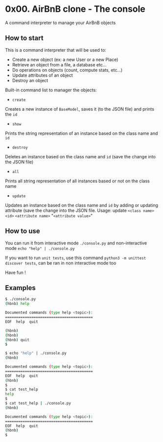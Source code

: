 # 0x00. AirBnB clone - The console

A command interpreter to manage your AirBnB objects

## How to start

This is a command interpreter that will be used to:

- Create a new object (ex: a new User or a new Place)
- Retrieve an object from a file, a database etc…
- Do operations on objects (count, compute stats, etc…)
- Update attributes of an object
- Destroy an object

Built-in command list to manager the objects:

- `create`

Creates a new instance of `BaseModel`, saves it (to the JSON file) and prints the `id`

- `show`

Prints the string representation of an instance based on the class name and `id`

- `destroy`

Deletes an instance based on the class name and `id` (save the change into the JSON file)

- `all`

Prints all string representation of all instances based or not on the class name

- `update`

Updates an instance based on the class name and `id` by adding or updating attribute (save the change into the JSON file.
Usage: update `<class name>` `<id>` `<attribute name>` "`<attribute value>`"

## How to use

You can run it from interactive mode `./console.py` and non-interactive mode `echo "help" | ./console.py`

If you want to run `unit tests`, use this command `python3 -m unittest discover tests`, can be ran in non interactive mode too

Have fun !

## Examples

```bash
$ ./console.py
(hbnb) help

Documented commands (type help <topic>):
========================================
EOF  help  quit

(hbnb)
(hbnb)
(hbnb) quit
$
```

```bash
$ echo "help" | ./console.py
(hbnb)

Documented commands (type help <topic>):
========================================
EOF  help  quit
(hbnb)
$
$ cat test_help
help
$
$ cat test_help | ./console.py
(hbnb)

Documented commands (type help <topic>):
========================================
EOF  help  quit
(hbnb) 
$
```
